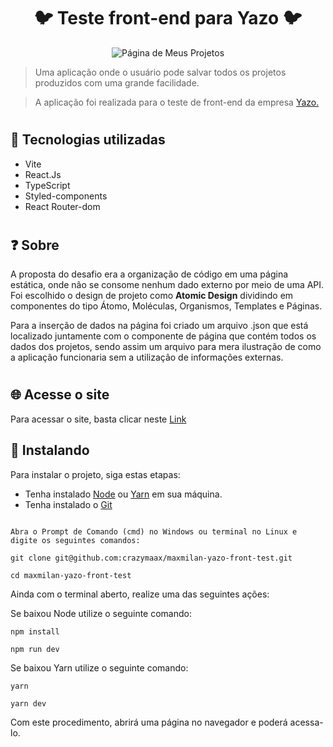 <h1 align="center">
🐦 Teste front-end para Yazo 🐦
</h1> 

<div align="center">
<img src="https://user-images.githubusercontent.com/95248203/188937631-55c84c3b-daf0-4c27-b37e-8a86347407e5.png" alt="Página de Meus Projetos">
</div>

> Uma aplicação onde o usuário pode salvar todos os projetos produzidos com uma grande facilidade.

> A aplicação foi realizada para o teste de front-end da empresa <a href="https://www.yazo.com.br/">Yazo.</a> 


#

## 🧨 Tecnologias utilizadas

- Vite
- React.Js
- TypeScript
- Styled-components
- React Router-dom

#

## ❓ Sobre

A proposta do desafio era a organização de código em uma página estática, onde não se consome nenhum dado externo por meio de uma API.
Foi escolhido o design de projeto como **Atomic Design** dividindo em componentes do tipo Átomo, Moléculas, Organismos, Templates e Páginas.

Para a inserção de dados na página foi criado um arquivo .json que está localizado juntamente com o componente de página que contém todos os dados dos projetos, sendo assim um arquivo para mera ilustração de como a aplicação funcionaria sem a utilização de informações externas.
#

## 🌐 Acesse o site

Para acessar o site, basta clicar neste <a href="https://yazo-front-test-git-main-crazymaax.vercel.app/">Link</a>

## 🚀 Instalando

Para instalar o projeto, siga estas etapas:

- Tenha instalado <a href="https://nodejs.org/en/download/">Node</a> ou <a href="https://classic.yarnpkg.com/en/docs/install">Yarn</a> em sua máquina.
- Tenha instalado o <a href="https://git-scm.com/downloads">Git</a>
```

Abra o Prompt de Comando (cmd) no Windows ou terminal no Linux e digite os seguintes comandos:

git clone git@github.com:crazymaax/maxmilan-yazo-front-test.git

cd maxmilan-yazo-front-test

```
Ainda com o terminal aberto, realize uma das seguintes ações:

Se baixou Node utilize o seguinte comando:

```
npm install

npm run dev
```

Se baixou Yarn utilize o seguinte comando:

```
yarn

yarn dev
```

Com este procedimento, abrirá uma página no navegador e poderá acessa-lo.
